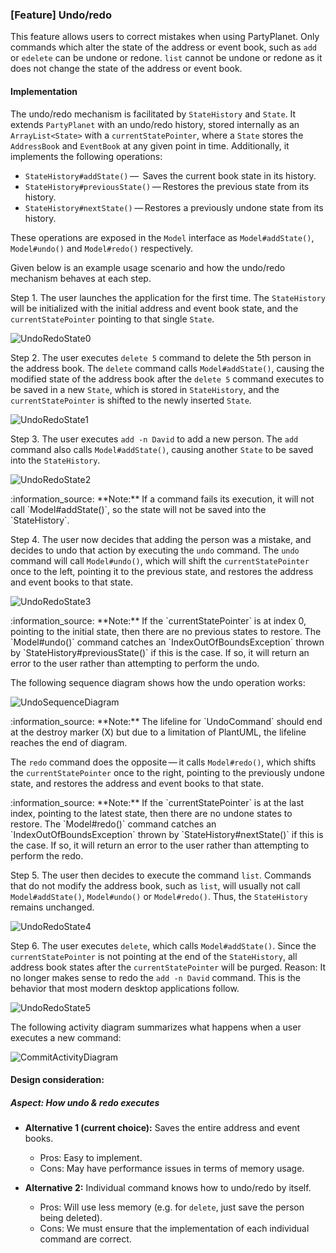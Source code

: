 ### [Feature] Undo/redo

This feature allows users to correct mistakes when using PartyPlanet. Only commands which alter the state of the address or event book, such as `add` or `edelete` can be undone or redone. `list` cannot be undone or redone as it does not change the state of the address or event book.

#### Implementation

The undo/redo mechanism is facilitated by `StateHistory` and `State`. It extends `PartyPlanet` with an undo/redo history, stored internally as an `ArrayList<State>` with a `currentStatePointer`, where a `State` stores the `AddressBook` and `EventBook` at any given point in time. Additionally, it implements the following operations:

* `StateHistory#addState()` —  Saves the current book state in its history.
* `StateHistory#previousState()` — Restores the previous state from its history.
* `StateHistory#nextState()` — Restores a previously undone state from its history.

These operations are exposed in the `Model` interface as `Model#addState()`, `Model#undo()` and `Model#redo()` respectively.

Given below is an example usage scenario and how the undo/redo mechanism behaves at each step.

Step 1. The user launches the application for the first time. The `StateHistory` will be initialized with the initial address and event book state, and the `currentStatePointer` pointing to that single `State`.

![UndoRedoState0](images/UndoRedoState0.png)

Step 2. The user executes `delete 5` command to delete the 5th person in the address book. The `delete` command calls `Model#addState()`, causing the modified state of the address book after the `delete 5` command executes to be saved in a new `State`, which is stored in `StateHistory`, and the `currentStatePointer` is shifted to the newly inserted `State`.

![UndoRedoState1](images/UndoRedoState1.png)

Step 3. The user executes `add -n David` to add a new person. The `add` command also calls `Model#addState()`, causing another `State` to be saved into the `StateHistory`.

![UndoRedoState2](images/UndoRedoState2.png)

<div markdown="span" class="alert alert-info">:information_source: **Note:** If a command fails its execution, it will not call `Model#addState()`, so the state will not be saved into the `StateHistory`.

</div>

Step 4. The user now decides that adding the person was a mistake, and decides to undo that action by executing the `undo` command. The `undo` command will call `Model#undo()`, which will shift the `currentStatePointer` once to the left, pointing it to the previous state, and restores the address and event books to that state.

![UndoRedoState3](images/UndoRedoState3.png)

<div markdown="span" class="alert alert-info">:information_source: **Note:** If the `currentStatePointer` is at index 0, pointing to the initial state, then there are no previous states to restore. The `Model#undo()` command catches an `IndexOutOfBoundsException` thrown by `StateHistory#previousState()` if this is the case. If so, it will return an error to the user rather than attempting to perform the undo.

</div>

The following sequence diagram shows how the undo operation works:

![UndoSequenceDiagram](images/UndoSequenceDiagram.png)

<div markdown="span" class="alert alert-info">:information_source: **Note:** The lifeline for `UndoCommand` should end at the destroy marker (X) but due to a limitation of PlantUML, the lifeline reaches the end of diagram.

</div>

The `redo` command does the opposite — it calls `Model#redo()`, which shifts the `currentStatePointer` once to the right, pointing to the previously undone state, and restores the address and event books to that state.

<div markdown="span" class="alert alert-info">:information_source: **Note:** If the `currentStatePointer` is at the last index, pointing to the latest state, then there are no undone states to restore. The `Model#redo()` command catches an `IndexOutOfBoundsException` thrown by `StateHistory#nextState()` if this is the case. If so, it will return an error to the user rather than attempting to perform the redo.

</div>

Step 5. The user then decides to execute the command `list`. Commands that do not modify the address book, such as `list`, will usually not call `Model#addState()`, `Model#undo()` or `Model#redo()`. Thus, the `StateHistory` remains unchanged.

![UndoRedoState4](images/UndoRedoState4.png)

Step 6. The user executes `delete`, which calls `Model#addState()`. Since the `currentStatePointer` is not pointing at the end of the `StateHistory`, all address book states after the `currentStatePointer` will be purged. Reason: It no longer makes sense to redo the `add -n David` command. This is the behavior that most modern desktop applications follow.

![UndoRedoState5](images/UndoRedoState5.png)

The following activity diagram summarizes what happens when a user executes a new command:

![CommitActivityDiagram](images/AddStateActivityDiagram.png)

#### Design consideration:

##### Aspect: How undo & redo executes

* **Alternative 1 (current choice):** Saves the entire address and event books.
  * Pros: Easy to implement.
  * Cons: May have performance issues in terms of memory usage.

* **Alternative 2:** Individual command knows how to undo/redo by
  itself.
  * Pros: Will use less memory (e.g. for `delete`, just save the person being deleted).
  * Cons: We must ensure that the implementation of each individual command are correct.

